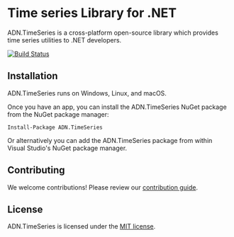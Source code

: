 # Time series Library for .NET

ADN.TimeSeries is a cross-platform open-source library which provides time series utilities to .NET developers.

[![Build Status](https://travis-ci.org/andresdigiovanni/ADN.TimeSeries.svg?branch=master)](https://travis-ci.org/andresdigiovanni/ADN.TimeSeries)

## Installation

ADN.TimeSeries runs on Windows, Linux, and macOS.

Once you have an app, you can install the ADN.TimeSeries NuGet package from the NuGet package manager:

```
Install-Package ADN.TimeSeries
```

Or alternatively you can add the ADN.TimeSeries package from within Visual Studio's NuGet package manager.

## Contributing

We welcome contributions! Please review our [contribution guide](CONTRIBUTING.md).

## License

ADN.TimeSeries is licensed under the [MIT license](LICENSE).
